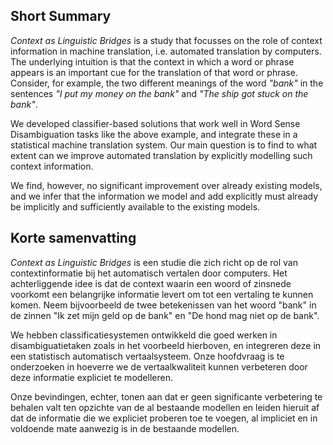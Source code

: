 Short Summary
-------------

*Context as Linguistic Bridges* is a study that focusses on the role of context information in machine translation, i.e.
automated translation by computers.  The underlying intuition is that the context in which a word or phrase appears is
an important cue for the translation of that word or phrase. Consider, for example, the two different meanings of the word
*"bank"* in the sentences *"I put my money on the bank"* and *"The ship got stuck on the bank"*.

We developed classifier-based solutions that work well in Word Sense Disambiguation tasks like the above example, and
integrate these in a statistical machine translation system.  Our main question is to find to what extent can we improve
automated translation by explicitly modelling such context information.

We find, however, no significant improvement over already existing models, and we infer that the information we model
and add explicitly must already be implicitly and sufficiently available to the existing models.

Korte samenvatting
-------------------

*Context as Linguistic Bridges* is een studie die zich richt op de rol van contextinformatie bij het
automatisch vertalen door computers. Het achterliggende idee is dat de context waarin een woord of
zinsnede voorkomt een belangrijke informatie levert om tot een vertaling te kunnen komen. Neem bijvoorbeeld de twee
betekenissen van het woord "bank" in de zinnen "Ik zet mijn geld op de bank" en "De hond mag niet op de bank".

We hebben classificatiesystemen ontwikkeld die goed werken in disambiguatietaken zoals in het voorbeeld hierboven, en
integreren deze in een statistisch automatisch vertaalsysteem. Onze hoofdvraag is te onderzoeken in hoeverre we de
vertaalkwaliteit kunnen verbeteren door deze informatie expliciet te modelleren.

Onze bevindingen, echter, tonen aan dat er geen significante verbetering te behalen valt ten opzichte van de al bestaande
modellen en leiden hieruit af dat de informatie die we expliciet proberen toe te voegen, al impliciet en in voldoende
mate aanwezig is in de bestaande modellen.


